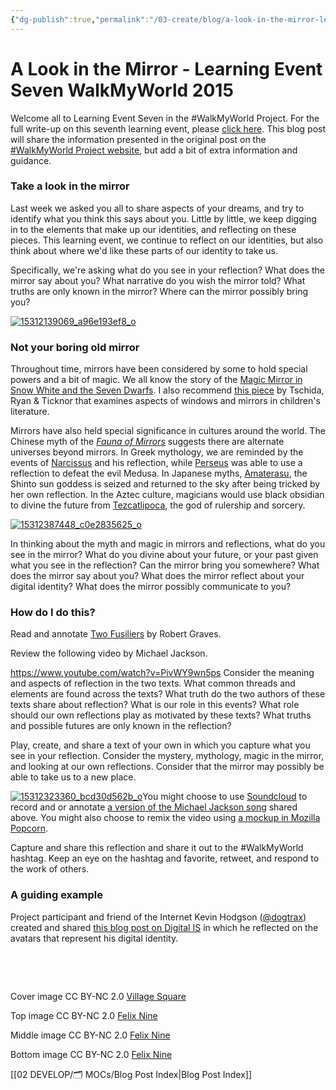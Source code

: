 ```yaml
---
{"dg-publish":true,"permalink":"/03-create/blog/a-look-in-the-mirror-learning-event-seven-walk-my-world-2015/","tags":["walkmyworld","blog-post","education"]}
---
```


# A Look in the Mirror - Learning Event Seven WalkMyWorld 2015

Welcome all to Learning Event Seven in the #WalkMyWorld Project. For the full write-up on this seventh learning event, please [click here](https://sites.google.com/site/walkmyworldproject/2015-learning-events/the-mirror). This blog post will share the information presented in the original post on the [#WalkMyWorld Project website](https://sites.google.com/site/walkmyworldproject/), but add a bit of extra information and guidance.

### Take a look in the mirror

Last week we asked you all to share aspects of your dreams, and try to identify what you think this says about you. Little by little, we keep digging in to the elements that make up our identities, and reflecting on these pieces. This learning event, we continue to reflect on our identities, but also think about where we'd like these parts of our identity to take us.

Specifically, we're asking what do you see in your reflection? What does the mirror say about you? What narrative do you wish the mirror told? What truths are only known in the mirror? Where can the mirror possibly bring you?

[![15312139069_a96e193ef8_o](images/15312139069_a96e193ef8_o-523x380.jpg)](http://wiobyrne.com/wp-content/uploads/2015/03/15312139069_a96e193ef8_o.jpg)

### Not your boring old mirror

Throughout time, mirrors have been considered by some to hold special powers and a bit of magic. We all know the story of the [Magic Mirror in Snow White and the Seven Dwarfs](http://disney.wikia.com/wiki/Magic_Mirror). I also recommend [this piece](http://www.childrensliteratureassembly.org/docs/JCL-40-1-Article_Tschida.pdf) by Tschida, Ryan & Ticknor that examines aspects of windows and mirrors in children's literature.

Mirrors have also held special significance in cultures around the world. The Chinese myth of the _[Fauna of Mirrors](http://en.wikipedia.org/wiki/Fauna_of_Mirrors)_ suggests there are alternate universes beyond mirrors. In Greek mythology, we are reminded by the events of [Narcissus](http://en.wikipedia.org/wiki/Narcissus_(mythology)) and his reflection, while [Perseus](http://en.wikipedia.org/wiki/Perseus) was able to use a reflection to defeat the evil Medusa. In Japanese myths, [Amaterasu](http://en.wikipedia.org/wiki/Amaterasu), the Shinto sun goddess is seized and returned to the sky after being tricked by her own reflection. In the Aztec culture, magicians would use black obsidian to divine the future from [Tezcatlipoca](http://en.wikipedia.org/wiki/Tezcatlipoca), the god of rulership and sorcery.

[![15312387448_c0e2835625_o](images/15312387448_c0e2835625_o-523x380.jpg)](http://wiobyrne.com/wp-content/uploads/2015/03/15312387448_c0e2835625_o.jpg)

In thinking about the myth and magic in mirrors and reflections, what do you see in the mirror? What do you divine about your future, or your past given what you see in the reflection? Can the mirror bring you somewhere? What does the mirror say about you? What does the mirror reflect about your digital identity? What does the mirror possibly communicate to you?

### How do I do this?

Read and annotate [Two Fusiliers](http://genius.com/W-ian-obyrne-robert-gravess-two-fusiliers-annotated) by Robert Graves.

Review the following video by Michael Jackson.

https://www.youtube.com/watch?v=PivWY9wn5ps Consider the meaning and aspects of reflection in the two texts. What common threads and elements are found across the texts? What truth do the two authors of these texts share about reflection? What is our role in this events? What role should our own reflections play as motivated by these texts? What truths and possible futures are only known in the reflection?

Play, create, and share a text of your own in which you capture what you see in your reflection. Consider the mystery, mythology, magic in the mirror, and looking at our own reflections. Consider that the mirror may possibly be able to take us to a new place.

[![15312323360_bcd30d562b_o](images/15312323360_bcd30d562b_o-523x380.jpg)](http://wiobyrne.com/wp-content/uploads/2015/03/15312323360_bcd30d562b_o.jpg)You might choose to use [Soundcloud](https://soundcloud.com/) to record and or annotate [a version of the Michael Jackson song](https://soundcloud.com/singlewhiteglove/man-in-the-mirror-extended-mix) shared above. You might also choose to remix the video using [a mockup in Mozilla Popcorn](https://wiobyrne.makes.org/popcorn/2rp2).

Capture and share this reflection and share it out to the #WalkMyWorld hashtag. Keep an eye on the hashtag and favorite, retweet, and respond to the work of others.

### A guiding example

Project participant and friend of the Internet Kevin Hodgson ([@dogtrax](https://twitter.com/dogtrax)) created and shared [this blog post on Digital IS](http://digitalis.nwp.org/resource/1949) in which he reflected on the avatars that represent his digital identity.

 

 

Cover image CC BY-NC 2.0 [Village Square](https://www.flickr.com/photos/38971527@N04/5924950078/in/faves-25129617@N05/)

Top image CC BY-NC 2.0 [Felix Nine](https://www.flickr.com/photos/gulliverarkham/15312139069/in/photostream/)

Middle image CC BY-NC 2.0 [Felix Nine](https://www.flickr.com/photos/gulliverarkham/15312387448/)

Bottom image CC BY-NC 2.0 [Felix Nine](https://www.flickr.com/photos/gulliverarkham/15312323360/in/photostream/)

[[02 DEVELOP/🗂️ MOCs/Blog Post Index\|Blog Post Index]]